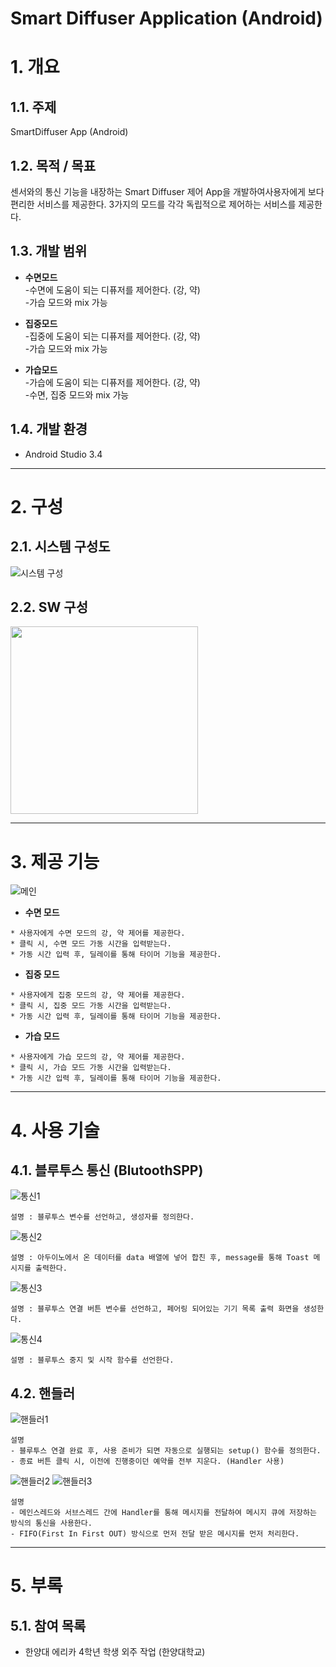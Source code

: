Smart Diffuser Application (Android)
======================

# 1. 개요
## 1.1. 주제
SmartDiffuser App  (Android)

## 1.2. 목적 / 목표
센서와의 통신 기능을 내장하는 Smart Diffuser 제어 App을 개발하여사용자에게 보다 편리한 서비스를 제공한다.
3가지의 모드를 각각 독립적으로 제어하는 서비스를 제공한다.

## 1.3. 개발 범위
*  **수면모드**<br>
-수면에 도움이 되는 디퓨저를 제어한다. (강, 약)<br>
-가습 모드와 mix 가능

*  **집중모드**<br>
-집중에 도움이 되는 디퓨저를 제어한다. (강, 약)<br>
-가습 모드와 mix 가능

*  **가습모드**<br>
-가습에 도움이 되는 디퓨저를 제어한다. (강, 약)<br>
-수면, 집중 모드와 mix 가능

## 1.4. 개발 환경
* Android Studio 3.4

****
# 2. 구성
## 2.1. 시스템 구성도
![시스템 구성](https://github.com/Jeongwonseok/Portfolio_JWS/blob/master/image/smart/시스템구성.png)

## 2.2. SW 구성
<img src="https://github.com/Jeongwonseok/Portfolio_JWS/blob/master/image/smart/" width="300" height="300">

****
# 3. 제공 기능
![메인](https://github.com/Jeongwonseok/Portfolio_JWS/blob/master/image/smart/메인.png)
* **수면 모드**
```
* 사용자에게 수면 모드의 강, 약 제어를 제공한다.
* 클릭 시, 수면 모드 가동 시간을 입력받는다.
* 가동 시간 입력 후, 딜레이를 통해 타이머 기능을 제공한다.
```

* **집중 모드**
```
* 사용자에게 집중 모드의 강, 약 제어를 제공한다.
* 클릭 시, 집중 모드 가동 시간을 입력받는다.
* 가동 시간 입력 후, 딜레이를 통해 타이머 기능을 제공한다.
```

* **가습 모드**
```
* 사용자에게 가습 모드의 강, 약 제어를 제공한다.
* 클릭 시, 가습 모드 가동 시간을 입력받는다.
* 가동 시간 입력 후, 딜레이를 통해 타이머 기능을 제공한다.
```

****
# 4. 사용 기술
## 4.1. 블루투스 통신 (BlutoothSPP)
![통신1](https://github.com/Jeongwonseok/Portfolio_JWS/blob/master/image/smart/통신1.png)
```
설명 : 블루투스 변수를 선언하고, 생성자를 정의한다.
```
![통신2](https://github.com/Jeongwonseok/Portfolio_JWS/blob/master/image/smart/통신2.png)
```
설명 : 아두이노에서 온 데이터를 data 배열에 넣어 합친 후, message를 통해 Toast 메시지를 출력한다.
```
![통신3](https://github.com/Jeongwonseok/Portfolio_JWS/blob/master/image/smart/통신3.png)
```
설명 : 블루투스 연결 버튼 변수를 선언하고, 페어링 되어있는 기기 목록 출력 화면을 생성한다.
```
![통신4](https://github.com/Jeongwonseok/Portfolio_JWS/blob/master/image/smart/통신4.png)
```
설명 : 블루투스 중지 및 시작 함수를 선언한다.
```

## 4.2. 핸들러
![핸들러1](https://github.com/Jeongwonseok/Portfolio_JWS/blob/master/image/smart/핸들러1.png)
```
설명
- 블루투스 연결 완료 후, 사용 준비가 되면 자동으로 실행되는 setup() 함수를 정의한다.
- 종료 버튼 클릭 시, 이전에 진행중이던 예약를 전부 지운다. (Handler 사용)
```
![핸들러2](https://github.com/Jeongwonseok/Portfolio_JWS/blob/master/image/smart/핸들러2.png)
![핸들러3](https://github.com/Jeongwonseok/Portfolio_JWS/blob/master/image/smart/핸들러3.png)
```
설명
- 메인스레드와 서브스레드 간에 Handler를 통해 메시지를 전달하여 메시지 큐에 저장하는 방식의 통신을 사용한다.
- FIFO(First In First OUT) 방식으로 먼저 전달 받은 메시지를 먼저 처리한다.
```

****
# 5. 부록
## 5.1. 참여 목록
* 한양대 에리카 4학년 학생 외주 작업 (한양대학교)
